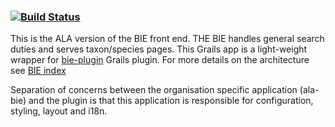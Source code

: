 ###    [![Build Status](https://travis-ci.org/bioatlas/ala-bie.svg?branch=master)](https://travis-ci.org/bioatlas/ala-bie)

This is the ALA version of the BIE front end. THE BIE handles general search duties and serves taxon/species pages. 
This Grails app is a light-weight wrapper for [bie-plugin](https://github.com/AtlasOfLivingAustralia/bie-plugin) Grails plugin.
For more details on the architecture see [BIE index](http://github.com/bioatlas/bie-index)

Separation of concerns between the organisation specific application (ala-bie) and the plugin is that
this application is responsible for configuration, styling, layout and i18n.
